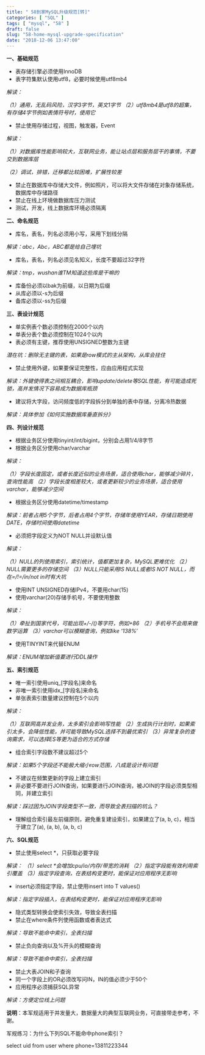 ```yaml
---
title: " 58到家MySQL升级规范[转]"
categories: [ "SQL" ]
tags: [ "mysql", "58" ]
draft: false
slug: "58-home-mysql-upgrade-specification"
date: "2018-12-06 13:47:00"
---
```


**一、基础规范**

* 表存储引擎必须使用InnoDB
* 表字符集默认使用utf8，必要时候使用utf8mb4

*解读：*

*（1）通用，无乱码风险，汉字3字节，英文1字节*
*（2）utf8mb4是utf8的超集，有存储4字节例如表情符号时，使用它*

* 禁止使用存储过程，视图，触发器，Event

<!--more-->

*解读：*

*（1）对数据库性能影响较大，互联网业务，能让站点层和服务层干的事情，不要交到数据库层*

*（2）调试，排错，迁移都比较困难，扩展性较差*

* 禁止在数据库中存储大文件，例如照片，可以将大文件存储在对象存储系统，数据库中存储路径
* 禁止在线上环境做数据库压力测试
* 测试，开发，线上数据库环境必须隔离

 

**二、命名规范**

* 库名，表名，列名必须用小写，采用下划线分隔

*解读：abc，Abc，ABC都是给自己埋坑*

* 库名，表名，列名必须见名知义，长度不要超过32字符

*解读：tmp，wushan谁TM知道这些库是干嘛的*

* 库备份必须以bak为前缀，以日期为后缀
* 从库必须以-s为后缀
* 备库必须以-ss为后缀

 

**三、表设计规范**

* 单实例表个数必须控制在2000个以内
* 单表分表个数必须控制在1024个以内
* 表必须有主键，推荐使用UNSIGNED整数为主键

*潜在坑：删除无主键的表，如果是row模式的主从架构，从库会挂住*

* 禁止使用外键，如果要保证完整性，应由应用程式实现

*解读：外键使得表之间相互耦合，影响update/delete等SQL性能，有可能造成死锁，高并发情况下容易成为数据库瓶颈*

* 建议将大字段，访问频度低的字段拆分到单独的表中存储，分离冷热数据

*解读：具体参加《如何实施数据库垂直拆分》*

 

**四、列设计规范**

* 根据业务区分使用tinyint/int/bigint，分别会占用1/4/8字节
* 根据业务区分使用char/varchar

*解读：*

*（1）字段长度固定，或者长度近似的业务场景，适合使用char，能够减少碎片，查询性能高*
*（2）字段长度相差较大，或者更新较少的业务场景，适合使用varchar，能够减少空间*

* 根据业务区分使用datetime/timestamp

*解读：前者占用5个字节，后者占用4个字节，存储年使用YEAR，存储日期使用DATE，存储时间使用datetime*

* 必须把字段定义为NOT NULL并设默认值

*解读：*

*（1）NULL的列使用索引，索引统计，值都更加复杂，MySQL更难优化*
*（2）NULL需要更多的存储空间*
*（3）NULL只能采用IS NULL或者IS NOT NULL，而在=/!=/in/not in时有大坑*

* 使用INT UNSIGNED存储IPv4，不要用char(15)
* 使用varchar(20)存储手机号，不要使用整数

*解读：*

*（1）牵扯到国家代号，可能出现+/-/()等字符，例如+86*
*（2）手机号不会用来做数学运算*
*（3）varchar可以模糊查询，例如like ‘138%’*

* 使用TINYINT来代替ENUM

*解读：ENUM增加新值要进行DDL操作*

**五、索引规范**

* 唯一索引使用uniq_[字段名]来命名
* 非唯一索引使用idx_[字段名]来命名
* 单张表索引数量建议控制在5个以内

*解读：*

*（1）互联网高并发业务，太多索引会影响写性能*
*（2）生成执行计划时，如果索引太多，会降低性能，并可能导致MySQL选择不到最优索引*
*（3）异常复杂的查询需求，可以选择ES等更为适合的方式存储*

* 组合索引字段数不建议超过5个

*解读：如果5个字段还不能极大缩小row范围，八成是设计有问题*

* 不建议在频繁更新的字段上建立索引
* 非必要不要进行JOIN查询，如果要进行JOIN查询，被JOIN的字段必须类型相同，并建立索引

*解读：踩过因为JOIN字段类型不一致，而导致全表扫描的坑么？*

* 理解组合索引最左前缀原则，避免重复建设索引，如果建立了(a, b, c)，相当于建立了(a), (a, b), (a, b, c)

 

**六、SQL规范**

* 禁止使用select *，只获取必要字段

*解读：*
*（1）select \*会增加cpu/io/内存/带宽的消耗*
*（2）指定字段能有效利用索引覆盖*
*（3）指定字段查询，在表结构变更时，能保证对应用程序无影响*

* insert必须指定字段，禁止使用insert into T values()

*解读：指定字段插入，在表结构变更时，能保证对应用程序无影响*

* 隐式类型转换会使索引失效，导致全表扫描
* 禁止在where条件列使用函数或者表达式

*解读：导致不能命中索引，全表扫描*

* 禁止负向查询以及%开头的模糊查询

*解读：导致不能命中索引，全表扫描*

* 禁止大表JOIN和子查询
* 同一个字段上的OR必须改写问IN，IN的值必须少于50个
* 应用程序必须捕获SQL异常

*解读：方便定位线上问题*

**说明**：本军规适用于并发量大，数据量大的典型互联网业务，可直接带走参考，不谢。

军规练习：为什么下列SQL不能命中phone索引？

select uid from user where phone=13811223344
